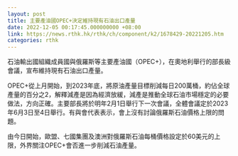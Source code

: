```yaml
---
layout: post
title: 主要產油國OPEC+決定維持現有石油出口產量
date: 2022-12-05 00:17:45.000000000 +08:00
link: https://news.rthk.hk/rthk/ch/component/k2/1678429-20221205.htm
categories: rthk
---
```


石油輸出國組織成員國與俄羅斯等主要產油國（OPEC+），在奧地利舉行的部長級會議，宣布維持現有石油出口產量。

OPEC+從上月開始，到2023年底，將原油產量目標削減每日200萬桶，約佔全球產量的百分之2，解釋減產是因為經濟放緩，減產是推動全球石油市場穩定的必要做法，方向正確。主要部長將於明年2月1日舉行下一次會議，全體會議定於2023年6月3日至4日舉行。有與會代表表示，會上沒有討論俄羅斯石油價格上限的問題。

由今日開始，歐盟、七國集團及澳洲對俄羅斯石油每桶價格設定於60美元的上限，外界關注OPEC+會否進一步削減石油產量。

